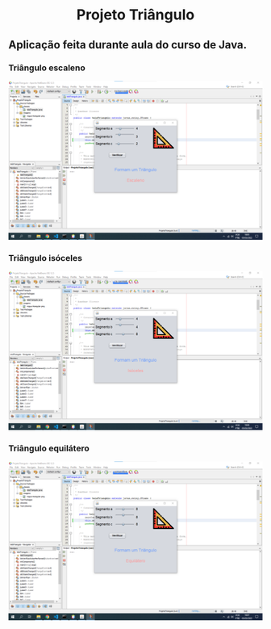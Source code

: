 <h1 align="center">Projeto Triângulo</h1>

<h2>Aplicação feita durante aula do curso de Java.</h2>

<h3>Triângulo escaleno</h3>
<img src="example1.png" alt="Exemplo com triângulo escaleno" />

<h3>Triângulo isóceles</h3>
<img src="example2.png" alt="Exemplo com triângulo isóceles" />

<h3>Triângulo equilátero</h3>
<img src="example3.png" alt="Exemplo com triângulo equilátero" />